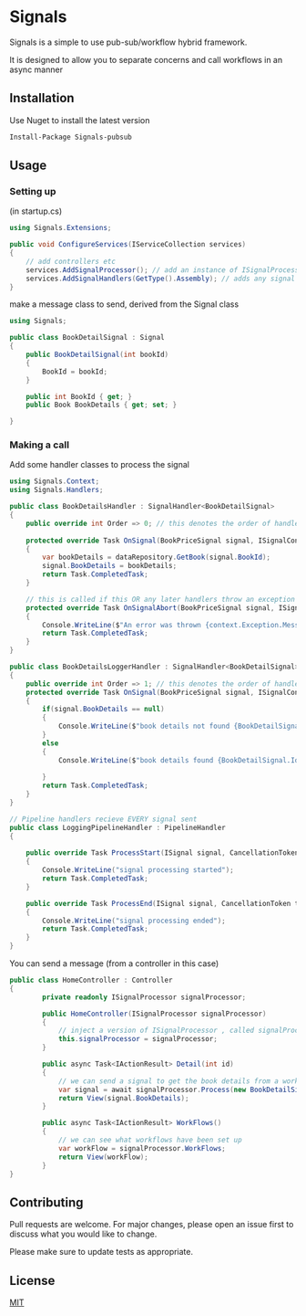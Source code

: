 # Signals

Signals is a simple to use pub-sub/workflow hybrid framework. 

It is designed to allow you to separate concerns and call workflows in an async manner 

## Installation

Use Nuget to install the latest version 

```bash
Install-Package Signals-pubsub
```
## Usage
### Setting up 
(in startup.cs)
```csharp
using Signals.Extensions;

public void ConfigureServices(IServiceCollection services)
{
    // add controllers etc
    services.AddSignalProcessor(); // add an instance of ISignalProcessor
    services.AddSignalHandlers(GetType().Assembly); // adds any signal handlers from this assembly
}
```

make a message class to send, derived from the Signal class
```csharp
using Signals;

public class BookDetailSignal : Signal
{
    public BookDetailSignal(int bookId)
    {
        BookId = bookId;
    }

    public int BookId { get; }
    public Book BookDetails { get; set; }

}
```
### Making a call 
Add some handler classes to process the signal
```csharp
using Signals.Context;
using Signals.Handlers;

public class BookDetailsHandler : SignalHandler<BookDetailSignal>
{
    public override int Order => 0; // this denotes the order of handlers (lowest first)
    
    protected override Task OnSignal(BookPriceSignal signal, ISignalContext context, CancellationToken token)
    {
        var bookDetails = dataRepository.GetBook(signal.BookId);
        signal.BookDetails = bookDetails;            
        return Task.CompletedTask;
    }

    // this is called if this OR any later handlers throw an exception
    protected override Task OnSignalAbort(BookPriceSignal signal, ISignalContext context, CancellationToken token)
    {
        Console.WriteLine($"An error was thrown {context.Exception.Message}");
        return Task.CompletedTask;
    }
}

public class BookDetailsLoggerHandler : SignalHandler<BookDetailSignal>
{
    public override int Order => 1; // this denotes the order of handlers (lowest first)
    protected override Task OnSignal(BookPriceSignal signal, ISignalContext context, CancellationToken token)
    {
        if(signal.BookDetails == null)
        {
            Console.WriteLine($"book details not found {BookDetailSignal.Id}");
        } 
        else
        {
            Console.WriteLine($"book details found {BookDetailSignal.Id}");
    
        }           
        return Task.CompletedTask;
    }
}

// Pipeline handlers recieve EVERY signal sent 
public class LoggingPipelineHandler : PipelineHandler
{
        
    public override Task ProcessStart(ISignal signal, CancellationToken token)
    {
        Console.WriteLine("signal processing started");
        return Task.CompletedTask;
    }

    public override Task ProcessEnd(ISignal signal, CancellationToken token)
    {
        Console.WriteLine("signal processing ended");        
        return Task.CompletedTask;
    }
}

```

You can send a message (from a controller in this case)
```csharp
public class HomeController : Controller
{
        private readonly ISignalProcessor signalProcessor;

        public HomeController(ISignalProcessor signalProcessor)
        {  
            // inject a version of ISignalProcessor , called signalProcessor           
            this.signalProcessor = signalProcessor;
        }

        public async Task<IActionResult> Detail(int id)
        {
            // we can send a signal to get the book details from a workflow
            var signal = await signalProcessor.Process(new BookDetailSignal(id));
            return View(signal.BookDetails);
        }

        public async Task<IActionResult> WorkFlows()
        {
            // we can see what workflows have been set up 
            var workFlow = signalProcessor.WorkFlows;
            return View(workFlow);
        }
}
```



## Contributing
Pull requests are welcome. For major changes, please open an issue first to discuss what you would like to change.

Please make sure to update tests as appropriate.

## License
[MIT](https://choosealicense.com/licenses/mit/)
